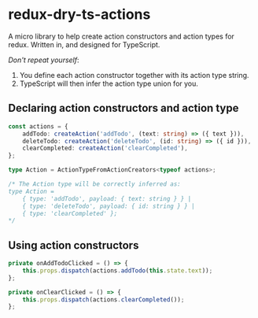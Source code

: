 # redux-dry-ts-actions

A micro library to help create action constructors and action types for redux. Written in, and designed for TypeScript.

*Don't repeat yourself*:
 1. You define each action constructor together with its action type string.
 2. TypeScript will then infer the action type union for you.

## Declaring action constructors and action type
```ts
const actions = {
    addTodo: createAction('addTodo', (text: string) => ({ text })),
    deleteTodo: createAction('deleteTodo', (id: string) => ({ id })),
    clearCompleted: createAction('clearCompleted'),
};

type Action = ActionTypeFromActionCreators<typeof actions>;

/* The Action type will be correctly inferred as:
type Action =
    { type: 'addTodo', payload: { text: string } } |
    { type: 'deleteTodo', payload: { id: string } } |
    { type: 'clearCompleted' };
*/
```

## Using action constructors

```ts
private onAddTodoClicked = () => {
    this.props.dispatch(actions.addTodo(this.state.text));
};

private onClearClicked = () => {
    this.props.dispatch(actions.clearCompleted());
};
```
